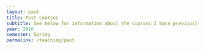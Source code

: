 ```yaml
---
layout: past
title: Past Courses
subtitle: See below for information about the courses I have previously taught.
year: 2016
semester: Spring
permalink: /teaching/past
---
```

